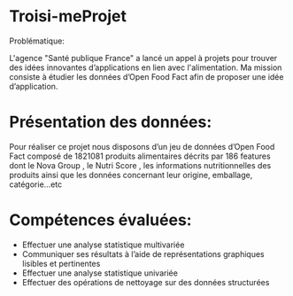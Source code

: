 # Troisi-meProjet
Problématique:

L'agence "Santé publique France" a lancé un appel à projets pour trouver des idées innovantes d’applications en lien avec l'alimentation.
Ma mission consiste à étudier les données d’Open Food Fact afin de proposer une idée d’application.

# Présentation des données:
Pour réaliser ce projet nous disposons d’un jeu de données d’Open Food Fact composé de 1821081 produits alimentaires décrits par 186 features dont le Nova Group , le Nutri Score , les informations nutritionnelles des produits ainsi que les données concernant leur origine, emballage, catégorie…etc

# Compétences évaluées:
- Effectuer une analyse statistique multivariée
- Communiquer ses résultats à l’aide de représentations graphiques lisibles et pertinentes
- Effectuer une analyse statistique univariée
- Effectuer des opérations de nettoyage sur des données structurées


